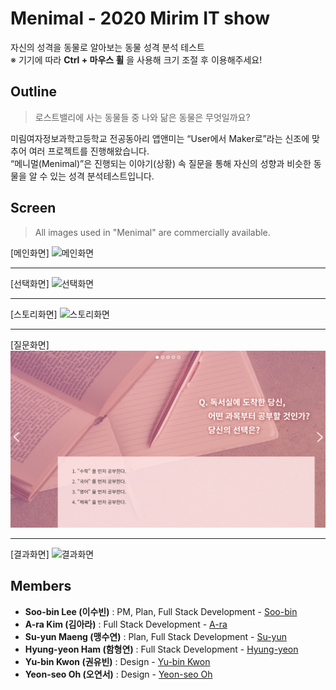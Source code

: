 # Menimal - 2020 Mirim IT show
자신의 성격을 동물로 알아보는 동물 성격 분석 테스트   
※ 기기에 따라 **Ctrl + 마우스 휠** 을 사용해 크기 조절 후 이용해주세요!

## Outline

> 로스트밸리에 사는 동물들 중 나와 닮은 동물은 무엇일까요?

미림여자정보과학고등학교 전공동아리 앱앤미는 “User에서 Maker로”라는 신조에 맞추어 여러 프로젝트를 진행해왔습니다.   
“메니멀(Menimal)”은 진행되는 이야기(상황) 속 질문을 통해 자신의 성향과 비슷한 동물을 알 수 있는 성격 분석테스트입니다.

## Screen

> All images used in "Menimal" are commercially available.

[메인화면]
![메인화면](./img/main.png)

---------------------------------------
[선택화면]
![선택화면](./img/choise.png)

---------------------------------------
[스토리화면]
![스토리화면](./img/story.png)

---------------------------------------
[질문화면]
![질문화면](./img/question.png)

---------------------------------------
[결과화면]
![결과화면](./img/result.png)

## Members
* **Soo-bin Lee (이수빈)** : PM, Plan, Full Stack Development - [Soo-bin](https://github.com/ccomangi2)
* **A-ra Kim (김아라)** : Full Stack Development - [A-ra](https://github.com/IknowAra)
* **Su-yun Maeng (맹수연)** : Plan, Full Stack Development - [Su-yun](https://github.com/msuyeon)
* **Hyung-yeon Ham (함형연)** : Full Stack Development - [Hyung-yeon](https://github.com/guddus326)
* **Yu-bin Kwon (권유빈)** : Design - [Yu-bin Kwon]()
* **Yeon-seo Oh (오연서)** : Design - [Yeon-seo Oh]()
